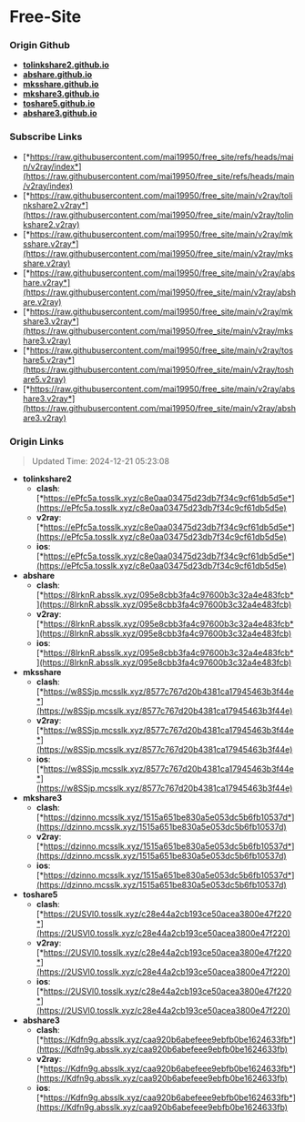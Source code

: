 # Free-Site

### Origin Github

- [**tolinkshare2.github.io**](https://github.com/tolinkshare2/tolinkshare2.github.io)
- [**abshare.github.io**](https://github.com/abshare/abshare.github.io)
- [**mksshare.github.io**](https://github.com/mksshare/mksshare.github.io)
- [**mkshare3.github.io**](https://github.com/mkshare3/mkshare3.github.io)
- [**toshare5.github.io**](https://github.com/toshare5/toshare5.github.io)
- [**abshare3.github.io**](https://github.com/abshare3/abshare3.github.io)

### Subscribe Links

- [*https://raw.githubusercontent.com/mai19950/free_site/refs/heads/main/v2ray/index*](https://raw.githubusercontent.com/mai19950/free_site/refs/heads/main/v2ray/index)
- [*https://raw.githubusercontent.com/mai19950/free_site/main/v2ray/tolinkshare2.v2ray*](https://raw.githubusercontent.com/mai19950/free_site/main/v2ray/tolinkshare2.v2ray)
- [*https://raw.githubusercontent.com/mai19950/free_site/main/v2ray/mksshare.v2ray*](https://raw.githubusercontent.com/mai19950/free_site/main/v2ray/mksshare.v2ray)
- [*https://raw.githubusercontent.com/mai19950/free_site/main/v2ray/abshare.v2ray*](https://raw.githubusercontent.com/mai19950/free_site/main/v2ray/abshare.v2ray)
- [*https://raw.githubusercontent.com/mai19950/free_site/main/v2ray/mkshare3.v2ray*](https://raw.githubusercontent.com/mai19950/free_site/main/v2ray/mkshare3.v2ray)
- [*https://raw.githubusercontent.com/mai19950/free_site/main/v2ray/toshare5.v2ray*](https://raw.githubusercontent.com/mai19950/free_site/main/v2ray/toshare5.v2ray)
- [*https://raw.githubusercontent.com/mai19950/free_site/main/v2ray/abshare3.v2ray*](https://raw.githubusercontent.com/mai19950/free_site/main/v2ray/abshare3.v2ray)

### Origin Links

> Updated Time: 2024-12-21 05:23:08

- **tolinkshare2**
  - **clash**: [*https://ePfc5a.tosslk.xyz/c8e0aa03475d23db7f34c9cf61db5d5e*](https://ePfc5a.tosslk.xyz/c8e0aa03475d23db7f34c9cf61db5d5e)
  - **v2ray**: [*https://ePfc5a.tosslk.xyz/c8e0aa03475d23db7f34c9cf61db5d5e*](https://ePfc5a.tosslk.xyz/c8e0aa03475d23db7f34c9cf61db5d5e)
  - **ios**: [*https://ePfc5a.tosslk.xyz/c8e0aa03475d23db7f34c9cf61db5d5e*](https://ePfc5a.tosslk.xyz/c8e0aa03475d23db7f34c9cf61db5d5e)
- **abshare**
  - **clash**: [*https://8lrknR.absslk.xyz/095e8cbb3fa4c97600b3c32a4e483fcb*](https://8lrknR.absslk.xyz/095e8cbb3fa4c97600b3c32a4e483fcb)
  - **v2ray**: [*https://8lrknR.absslk.xyz/095e8cbb3fa4c97600b3c32a4e483fcb*](https://8lrknR.absslk.xyz/095e8cbb3fa4c97600b3c32a4e483fcb)
  - **ios**: [*https://8lrknR.absslk.xyz/095e8cbb3fa4c97600b3c32a4e483fcb*](https://8lrknR.absslk.xyz/095e8cbb3fa4c97600b3c32a4e483fcb)
- **mksshare**
  - **clash**: [*https://w8SSjp.mcsslk.xyz/8577c767d20b4381ca17945463b3f44e*](https://w8SSjp.mcsslk.xyz/8577c767d20b4381ca17945463b3f44e)
  - **v2ray**: [*https://w8SSjp.mcsslk.xyz/8577c767d20b4381ca17945463b3f44e*](https://w8SSjp.mcsslk.xyz/8577c767d20b4381ca17945463b3f44e)
  - **ios**: [*https://w8SSjp.mcsslk.xyz/8577c767d20b4381ca17945463b3f44e*](https://w8SSjp.mcsslk.xyz/8577c767d20b4381ca17945463b3f44e)
- **mkshare3**
  - **clash**: [*https://dzinno.mcsslk.xyz/1515a651be830a5e053dc5b6fb10537d*](https://dzinno.mcsslk.xyz/1515a651be830a5e053dc5b6fb10537d)
  - **v2ray**: [*https://dzinno.mcsslk.xyz/1515a651be830a5e053dc5b6fb10537d*](https://dzinno.mcsslk.xyz/1515a651be830a5e053dc5b6fb10537d)
  - **ios**: [*https://dzinno.mcsslk.xyz/1515a651be830a5e053dc5b6fb10537d*](https://dzinno.mcsslk.xyz/1515a651be830a5e053dc5b6fb10537d)
- **toshare5**
  - **clash**: [*https://2USVl0.tosslk.xyz/c28e44a2cb193ce50acea3800e47f220*](https://2USVl0.tosslk.xyz/c28e44a2cb193ce50acea3800e47f220)
  - **v2ray**: [*https://2USVl0.tosslk.xyz/c28e44a2cb193ce50acea3800e47f220*](https://2USVl0.tosslk.xyz/c28e44a2cb193ce50acea3800e47f220)
  - **ios**: [*https://2USVl0.tosslk.xyz/c28e44a2cb193ce50acea3800e47f220*](https://2USVl0.tosslk.xyz/c28e44a2cb193ce50acea3800e47f220)
- **abshare3**
  - **clash**: [*https://Kdfn9g.absslk.xyz/caa920b6abefeee9ebfb0be1624633fb*](https://Kdfn9g.absslk.xyz/caa920b6abefeee9ebfb0be1624633fb)
  - **v2ray**: [*https://Kdfn9g.absslk.xyz/caa920b6abefeee9ebfb0be1624633fb*](https://Kdfn9g.absslk.xyz/caa920b6abefeee9ebfb0be1624633fb)
  - **ios**: [*https://Kdfn9g.absslk.xyz/caa920b6abefeee9ebfb0be1624633fb*](https://Kdfn9g.absslk.xyz/caa920b6abefeee9ebfb0be1624633fb)
